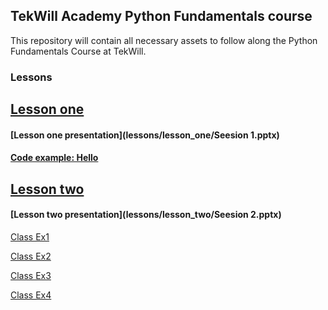 ## TekWill Academy Python Fundamentals course

This repository will contain all necessary assets to follow along the Python Fundamentals Course at TekWill.

### Lessons

## [Lesson one](lessons/lesson_one/lesson_one.md)

#### [Lesson one presentation](lessons/lesson_one/Seesion 1.pptx)

#### [Code example: Hello](lessons/lesson_one/code_examples/hello_echo.py)

## [Lesson two](lessons/lesson_two/lesson_two.md)

#### [Lesson two presentation](lessons/lesson_two/Seesion 2.pptx)

[Class Ex1](lessons/lesson_two/code_examples/ex_1.py)

[Class Ex2](lessons/lesson_two/code_examples/ex_2.py)

[Class Ex3](lessons/lesson_two/code_examples/ex_3.py)

[Class Ex4](lessons/lesson_two/code_examples/ex_4.py)

